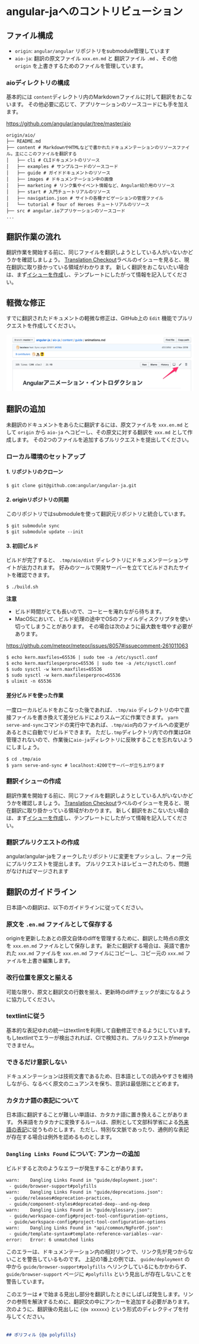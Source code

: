 # angular-jaへのコントリビューション

## ファイル構成

- `origin`: `angular/angular` リポジトリをsubmodule管理しています
- `aio-ja`: 翻訳の原文ファイル `xxx.en.md` と 翻訳ファイル `.md` 、その他 `origin` を上書きするためのファイルを管理しています。

### aioディレクトリの構成

基本的には `content`ディレクトリ内のMarkdownファイルに対して翻訳をおこないます。
その他必要に応じて、アプリケーションのソースコードにも手を加えます。

https://github.com/angular/angular/tree/master/aio

```
origin/aio/
├── README.md
├── content # MarkdownやHTMLなどで書かれたドキュメンテーションのリソースファイル。主にここのファイルを翻訳する
│   ├── cli # CLIドキュメントのリソース
│   ├── examples # サンプルコードのソースコード
│   ├── guide # ガイドドキュメントのリソース
│   ├── images # ドキュメンテーション中の画像
│   ├── marketing # リンク集やイベント情報など、Angular紹介用のリソース
│   ├── start # 入門チュートリアルのリソース
│   ├── navigation.json # サイトの各種ナビゲーションの管理ファイル
│   └── tutorial # Tour of Heroes チュートリアルのリソース
├── src # angular.ioアプリケーションのソースコード
...
```

## 翻訳作業の流れ

翻訳作業を開始する前に、同じファイルを翻訳しようとしている人がいないかどうかを確認しましょう。
[Translation Checkout](https://github.com/angular/angular-ja/labels/type%3A%20Translation%20Checkout)ラベルのイシューを見ると、現在翻訳に取り掛かっている領域がわかります。
新しく翻訳をおこないたい場合は、まず[イシューを作成](https://github.com/angular/angular-ja/issues/new/choose)し、テンプレートにしたがって情報を記入してください。

## 軽微な修正

すでに翻訳されたドキュメントの軽微な修正は、GitHub上の `Edit` 機能でプルリクエストを作成してください。

![edit-on-github](./docs/edit-on-github.png)

## 翻訳の追加

未翻訳のドキュメントをあらたに翻訳するには、原文ファイルを `xxx.en.md` として `origin` から `aio-ja` へコピーし、その原文に対する翻訳を `xxx.md` として作成します。
その2つのファイルを追加するプルリクエストを提出してください。

### ローカル環境のセットアップ

#### 1. リポジトリのクローン

```
$ git clone git@github.com:angular/angular-ja.git
```

#### 2. originリポジトリの同期

このリポジトリではsubmoduleを使って翻訳元リポジトリと統合しています。

```
$ git submodule sync
$ git submodule update --init
```

#### 3. 初回ビルド

ビルドが完了すると、 `.tmp/aio/dist` ディレクトリにドキュメンテーションサイトが出力されます。
好みのツールで開発サーバーを立ててビルドされたサイトを確認できます。

```
$ ./build.sh
```

**注意**

- ビルド時間がとても長いので、コーヒーを淹れながら待ちます。
- MacOSにおいて、ビルド処理の途中でOSのファイルディスクリプタを使い切ってしまうことがあります。
  その場合は次のように最大数を増やす必要があります。

https://github.com/meteor/meteor/issues/8057#issuecomment-261011063

```
$ echo kern.maxfiles=65536 | sudo tee -a /etc/sysctl.conf
$ echo kern.maxfilesperproc=65536 | sudo tee -a /etc/sysctl.conf
$ sudo sysctl -w kern.maxfiles=65536
$ sudo sysctl -w kern.maxfilesperproc=65536
$ ulimit -n 65536
```

#### 差分ビルドを使った作業

一度ローカルビルドをおこなった後であれば、`.tmp/aio` ディレクトリの中で直接ファイルを書き換えて差分ビルドによりスムーズに作業できます。
`yarn serve-and-sync`コマンドの実行中であれば、`.tmp/aio`内のファイルへの変更があるときに自動でリビルドできます。
ただし`.tmp`ディレクトリ内での作業はGit管理されないので、作業後に`aio-ja`ディレクトリに反映することを忘れないようにしましょう。

```
$ cd .tmp/aio
$ yarn serve-and-sync # localhost:4200でサーバーが立ち上がります
```

### 翻訳イシューの作成

翻訳作業を開始する前に、同じファイルを翻訳しようとしている人がいないかどうかを確認しましょう。
[Translation Checkout](https://github.com/angular/angular-ja/labels/type%3A%20Translation%20Checkout)ラベルのイシューを見ると、現在翻訳に取り掛かっている領域がわかります。
新しく翻訳をおこないたい場合は、まず[イシューを作成](https://github.com/angular/angular-ja/issues/new/choose)し、テンプレートにしたがって情報を記入してください。

### 翻訳プルリクエストの作成

angular/angular-jaをフォークしたリポジトリに変更をプッシュし、フォーク元にプルリクエストを提出します。
プルリクエストはレビューされたのち、問題がなければマージされます

## 翻訳のガイドライン

日本語への翻訳は、以下のガイドラインに従ってください。

### 原文を `.en.md` ファイルとして保存する

originを更新したあとの原文自体のdiffを管理するために、翻訳した時点の原文を `xxx.en.md` ファイルとして保存します。
新たに翻訳する場合は、英語で書かれた `xxx.md` ファイルを `xxx.en.md` ファイルにコピーし、コピー元の `xxx.md` ファイルを上書き編集します。

### 改行位置を原文と揃える

可能な限り、原文と翻訳文の行数を揃え、更新時のdiffチェックが楽になるように協力してください。

### textlintに従う

基本的な表記ゆれの統一はtextlintを利用して自動修正できるようにしています。
もしtextlintでエラーが検出されれば、CIで検知され、プルリクエストがmergeできません。

### できるだけ意訳しない

ドキュメンテーションは技術文書であるため、日本語としての読みやすさを維持しながら、なるべく原文のニュアンスを保ち、意訳は最低限にとどめます。

### カタカナ語の表記について

日本語に翻訳することが難しい単語は、カタカナ語に置き換えることがあります。
外来語をカタカナに変換するルールは、原則として文部科学省による[外来語の表記][]に従うものとします。
ただし、特別な文脈であったり、通例的な表記が存在する場合は例外を認めるものとします。

[外来語の表記]: http://www.mext.go.jp/b_menu/hakusho/nc/k19910628002/k19910628002.html

### `Dangling Links Found` について: アンカーの追加

ビルドすると次のようなエラーが発生することがあります。

```
warn:    Dangling Links Found in "guide/deployment.json":
 - guide/browser-support#polyfills
warn:    Dangling Links Found in "guide/deprecations.json":
 - guide/releases#deprecation-practices,
 - guide/component-styles#deprecated-deep--and-ng-deep
warn:    Dangling Links Found in "guide/glossary.json":
 - guide/workspace-config#project-tool-configuration-options,
 - guide/workspace-config#project-tool-configuration-options
warn:    Dangling Links Found in "api/common/NgForOf.json":
 - guide/template-syntax#template-reference-variables--var-
error:   Error: 6 unmatched links
```

このエラーは、ドキュメンテーション内の相対リンクで、リンク先が見つからないことを警告しているものです。
上記の1番上の例では、 `guide/deployment` の中から `guide/browser-support#polyfills` へリンクしているにもかかわらず、 `guide/browser-support` ページに `#polyfills` という見出しが存在しないことを警告しています。

このエラーは `#` で始まる見出し部分を翻訳したときにしばしば発生します。リンクの参照を解決するために、翻訳文の中にアンカーを追加する必要があります。次のように、翻訳後の見出しに `{@a xxxxxx}` という形式のディレクティブを付与してください。

```md

## ポリフィル {@a polyfills}

```
